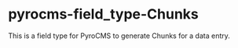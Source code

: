 pyrocms-field_type-Chunks
=========================

This is a field type for PyroCMS to generate Chunks for a data entry.